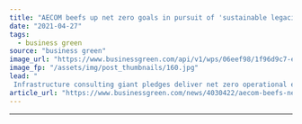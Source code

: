 ```yaml
---
title: "AECOM beefs up net zero goals in pursuit of 'sustainable legacies'"
date: "2021-04-27"
tags: 
  - business green
source: "business green"
image_url: "https://www.businessgreen.com/api/v1/wps/06eef98/1f96d9c7-e614-402d-8c41-647a20627c3a/5/Aecom-office-185x114.jpg"
image_fp: "/assets/img/post_thumbnails/160.jpg"
lead: "
 Infrastructure consulting giant pledges deliver net zero operational emissions by end of 2021 in support of push to deliver science-based cuts to direct emissions by 2030 ..."
article_url: "https://www.businessgreen.com/news/4030422/aecom-beefs-net-zero-goals-pursuit-sustainable-legacies"
---
```


---
